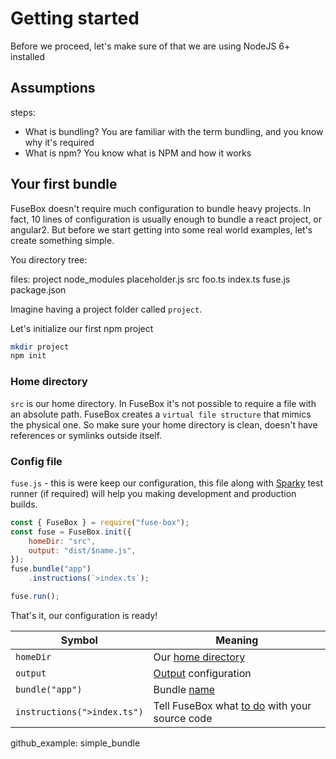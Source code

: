 # Getting started

Before we proceed, let's make sure of that we are using NodeJS 6+ installed

## Assumptions
steps:
 * What is bundling?
   You are familiar with the term bundling, and you know why it's required
 * What is npm?
   You know what is NPM and how it works
 
## Your first bundle

FuseBox doesn't require much configuration to bundle heavy projects. In fact, 10 lines of configuration is usually enough to bundle a react project, or angular2. But before we start getting into some real world examples, let's create something simple.

You directory tree:


files:
project
 node_modules
  placeholder.js
 src
  foo.ts
  index.ts
 fuse.js
 package.json

 Imagine having a project folder called `project`. 

Let's initialize our first npm project

 ```bash
 mkdir project
 npm init
 ```

### Home directory

`src` is our home directory. In FuseBox it's not possible to require a file with an absolute path. FuseBox creates a `virtual file structure` that mimics the physical one. So make sure your home directory is clean, doesn't have references or symlinks outside itself.

### Config file

`fuse.js` - this is were keep our configuration, this file along with [Sparky](/page/sparky) test runner (if required) will help you making development and production builds.


```js
const { FuseBox } = require("fuse-box");
const fuse = FuseBox.init({
    homeDir: "src",
    output: "dist/$name.js",
});
fuse.bundle("app")
    .instructions(`>index.ts`);

fuse.run();
```

That's it, our configuration is ready!


| Symbol | Meaning |
| ------------- | ------------- |
| ` homeDir `   | Our [home directory](/page/configuration#home-directory)  |
| ` output `   | [Output](/page/configuration#output) configuration  |
| ` bundle("app") `   | Bundle [name](/page/bundle#creating-a-bundle)  |
| ` instructions(">index.ts") `   | Tell FuseBox what [to do](/page/bundle#arithmetic-instructions) with your source code |


github_example: simple_bundle

 